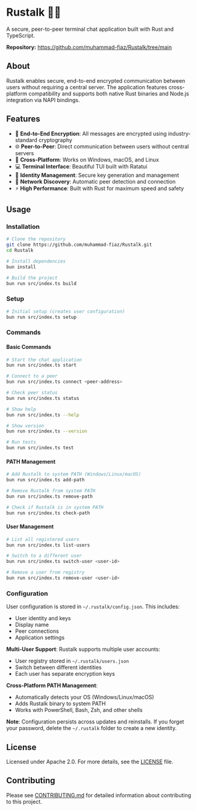 # Rustalk 🦀💬

A secure, peer-to-peer terminal chat application built with Rust and TypeScript.

**Repository:** https://github.com/muhammad-fiaz/Rustalk/tree/main

## About

Rustalk enables secure, end-to-end encrypted communication between users without requiring a central server. The application features cross-platform compatibility and supports both native Rust binaries and Node.js integration via NAPI bindings.

## Features

- 🔐 **End-to-End Encryption**: All messages are encrypted using industry-standard cryptography
- 🌐 **Peer-to-Peer**: Direct communication between users without central servers
- 🚀 **Cross-Platform**: Works on Windows, macOS, and Linux
- 💻 **Terminal Interface**: Beautiful TUI built with Ratatui
- 🔑 **Identity Management**: Secure key generation and management
- 📡 **Network Discovery**: Automatic peer detection and connection
- ⚡ **High Performance**: Built with Rust for maximum speed and safety

## Usage

### Installation

```bash
# Clone the repository
git clone https://github.com/muhammad-fiaz/Rustalk.git
cd Rustalk

# Install dependencies
bun install

# Build the project
bun run src/index.ts build
```

### Setup

```bash
# Initial setup (creates user configuration)
bun run src/index.ts setup
```

### Commands

#### Basic Commands
```bash
# Start the chat application
bun run src/index.ts start

# Connect to a peer
bun run src/index.ts connect <peer-address>

# Check peer status
bun run src/index.ts status

# Show help
bun run src/index.ts --help

# Show version
bun run src/index.ts --version

# Run tests
bun run src/index.ts test
```

#### PATH Management
```bash
# Add Rustalk to system PATH (Windows/Linux/macOS)
bun run src/index.ts add-path

# Remove Rustalk from system PATH
bun run src/index.ts remove-path

# Check if Rustalk is in system PATH
bun run src/index.ts check-path
```

#### User Management
```bash
# List all registered users
bun run src/index.ts list-users

# Switch to a different user
bun run src/index.ts switch-user <user-id>

# Remove a user from registry
bun run src/index.ts remove-user <user-id>
```

### Configuration

User configuration is stored in `~/.rustalk/config.json`. This includes:
- User identity and keys
- Display name
- Peer connections
- Application settings

**Multi-User Support**: Rustalk supports multiple user accounts:
- User registry stored in `~/.rustalk/users.json`
- Switch between different identities
- Each user has separate encryption keys

**Cross-Platform PATH Management**: 
- Automatically detects your OS (Windows/Linux/macOS)
- Adds Rustalk binary to system PATH
- Works with PowerShell, Bash, Zsh, and other shells

**Note**: Configuration persists across updates and reinstalls. If you forget your password, delete the `~/.rustalk` folder to create a new identity.

## License

Licensed under Apache 2.0. For more details, see the [LICENSE](LICENSE) file.

## Contributing

Please see [CONTRIBUTING.md](CONTRIBUTING.md) for detailed information about contributing to this project.
